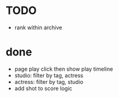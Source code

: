 # TODO

- rank within archive

# done

- page play click then show play timeline
- studio: filter by tag, actress
- actress: filter by tag, studio
- add shot to score logic

